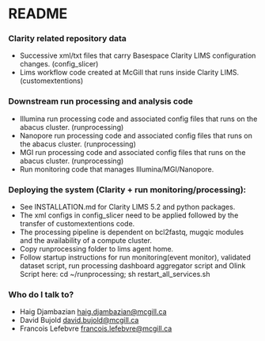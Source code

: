 # README

### Clarity related repository data
* Successive xml/txt files that carry Basespace Clarity LIMS configuration changes. (config_slicer)
* Lims workflow code created at McGill that runs inside Clarity LIMS. (customextentions)
### Downstream run processing and analysis code
* Illumina run processing code and associated config files that runs on the abacus cluster. (runprocessing)
* Nanopore run processing code and associated config files that runs on the abacus cluster. (runprocessing)
* MGI run processing code and associated config files that runs on the abacus cluster. (runprocessing)
* Run monitoring code that manages Illumina/MGI/Nanopore.
### Deploying the system (Clarity + run monitoring/processing):
* See INSTALLATION.md for Clarity LIMS 5.2 and python packages. 
* The xml configs in config_slicer need to be applied followed by the transfer of customextentions code.
* The processing pipeline is dependent on bcl2fastq, mugqic modules and the availability of a compute cluster.
* Copy runprocessing folder to lims agent home.
* Follow startup instructions for run monitoring(event monitor), validated dataset script, run processing dashboard aggregator script and Olink Script here:
  cd ~/runprocessing; sh restart_all_services.sh
### Who do I talk to? ###
* Haig Djambazian <haig.djambazian@mcgill.ca>
* David Bujold <david.bujold@mcgill.ca>
* Francois Lefebvre <francois.lefebvre@mcgill.ca>

